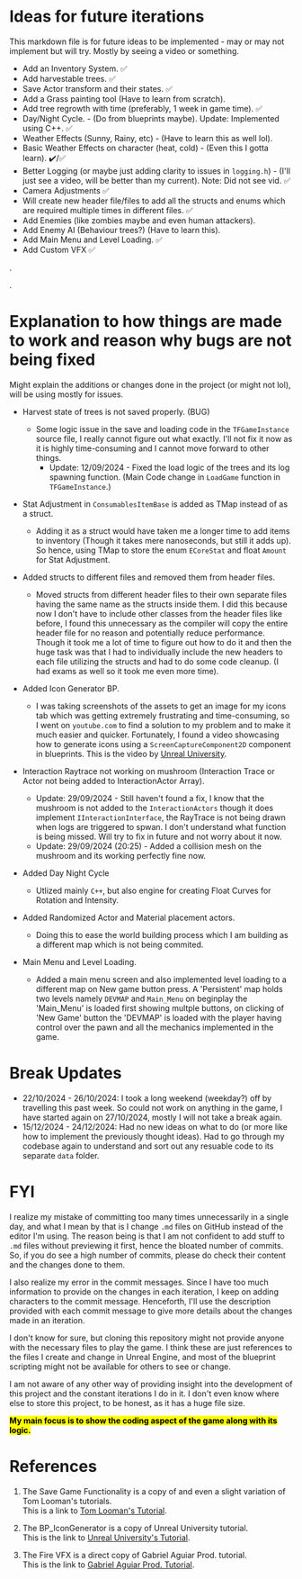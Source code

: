 # Ideas for future iterations
This markdown file is for future ideas to be implemented - may or may not implement but will try. Mostly by seeing a video or something.

- Add an Inventory System. ✅
- Add harvestable trees. ✅
- Save Actor transform and their states. ✅
- Add a Grass painting tool (Have to learn from scratch).
- Add tree regrowth with time (preferably, 1 week in game time). ✅
- Day/Night Cycle. - (Do from blueprints maybe). Update: Implemented using C++. ✅
- Weather Effects (Sunny, Rainy, etc) - (Have to learn this as well lol).
- Basic Weather Effects on character (heat, cold) - (Even this I gotta learn). ✔️/✅
- Better Logging (or maybe just adding clarity to issues in `logging.h`) - (I'll just see a video, will be better than my current). Note: Did not see vid. ✅
- Camera Adjustments ✅
- Will create new header file/files to add all the structs and enums which are required multiple times in different files. ✅
- Add Enemies (like zombies maybe and even human attackers).
- Add Enemy AI (Behaviour trees?) (Have to learn this).
- Add Main Menu and Level Loading. ✅
- Add Custom VFX ✅

.

.

# Explanation to how things are made to work and reason why bugs are not being fixed
Might explain the additions or changes done in the project (or might not lol), will be using mostly for issues.

- Harvest state of trees is not saved properly. (BUG)  
    - Some logic issue in the save and loading code in the `TFGameInstance` source file, I really cannot figure out what exactly. I'll not fix it now as it is highly time-consuming and I cannot move forward to other things.  
      - Update: 12/09/2024 - Fixed the load logic of the trees and its log spawning function. (Main Code change in `LoadGame` function in `TFGameInstance`.)

- Stat Adjustment in `ConsumablesItemBase` is added as TMap instead of as a struct.  
    - Adding it as a struct would have taken me a longer time to add items to inventory (Though it takes mere nanoseconds, but still it adds up). So hence, using TMap to store the enum `ECoreStat` and float `Amount` for Stat Adjustment.

- Added structs to different files and removed them from header files.  
    - Moved structs from different header files to their own separate files having the same name as the structs inside them. I did this because now I don't have to include other classes from the header files like before, I found this unnecessary as the compiler will copy the entire header file for no reason and potentially reduce performance. Though it took me a lot of time to figure out how to do it and then the huge task was that I had to individually include the new headers to each file utilizing the structs and had to do some code cleanup. (I had exams as well so it took me even more time).

- Added Icon Generator BP.
    - I was taking screenshots of the assets to get an image for my icons tab which was getting extremely frustrating and time-consuming, so I went on `youtube.com` to find a solution to my problem and to make it much easier and quicker. Fortunately, I found a video showcasing how to generate icons using a `ScreenCaptureComponent2D` component in blueprints. This is the video by [Unreal University](https://www.youtube.com/watch?v=EpthBJJ9S-o).

- Interaction Raytrace not working on mushroom (Interaction Trace or Actor not being added to InteractionActor Array).
    - Update: 29/09/2024 - Still haven't found a fix, I know that the mushroom is not added to the `InteractionActors` though it does implement `IInteractionInterface`, the RayTrace is not being drawn when logs are triggered to spwan. I don't understand what function is being missed. Will try to fix in future and not worry about it now.
    - Update: 29/09/2024 (20:25) - Added a collision mesh on the mushroom and its working perfectly fine now.

- Added Day Night Cycle
    - Utlized mainly `C++`, but also engine for creating Float Curves for Rotation and Intensity.

- Added Randomized Actor and Material placement actors.
    - Doing this to ease the world building process which I am building as a different map which is not being commited.

- Main Menu and Level Loading.
    - Added a main menu screen and also implemented level loading to a different map on New game button press. A 'Persistent' map holds two levels namely `DEVMAP` and `Main_Menu` on beginplay the 'Main_Menu' is loaded first showing multple buttons, on clicking of 'New Game' button the 'DEVMAP' is loaded with the player having control over the pawn and all the mechanics implemented in the game.  


# Break Updates
- 22/10/2024 - 26/10/2024: I took a long weekend (weekday?) off by travelling this past week. So could not work on anything in the game, I have started again on 27/10/2024, mostly I will not take a break again.
- 15/12/2024 - 24/12/2024: Had no new ideas on what to do (or more like how to implement the previously thought ideas). Had to go through my codebase again to understand and sort out any resuable code to its separate `data` folder.


# FYI
I realize my mistake of committing too many times unnecessarily in a single day, and what I mean by that is I change `.md` files on GitHub instead of the editor I'm using. The reason being is that I am not confident to add stuff to `.md` files without previewing it first, hence the bloated number of commits. So, if you do see a high number of commits, please do check their content and the changes done to them.

I also realize my error in the commit messages. Since I have too much information to provide on the changes in each iteration, I keep on adding characters to the commit message. Henceforth, I'll use the description provided with each commit message to give more details about the changes made in an iteration.

I don't know for sure, but cloning this repository might not provide anyone with the necessary files to play the game. I think these are just references to the files I create and change in Unreal Engine, and most of the blueprint scripting might not be available for others to see or change.

I am not aware of any other way of providing insight into the development of this project and the constant iterations I do in it. I don't even know where else to store this project, to be honest, as it has a huge file size.

**<mark>My main focus is to show the coding aspect of the game along with its logic.</mark>**


# References
1) The Save Game Functionality is a copy of and even a slight variation of Tom Looman's tutorials.  
   This is a link to [Tom Looman's Tutorial](https://www.tomlooman.com/unreal-engine-cpp-save-system/).

2) The BP_IconGenerator is a copy of Unreal University tutorial.  
   This is the link to [Unreal University's Tutorial](https://www.youtube.com/watch?v=EpthBJJ9S-o).

3) The Fire VFX is a direct copy of Gabriel Aguiar Prod. tutorial.  
   This is the link to [Gabriel Aguiar Prod. Tutorial](https://www.youtube.com/watch?v=OnxiEY3Khow).
